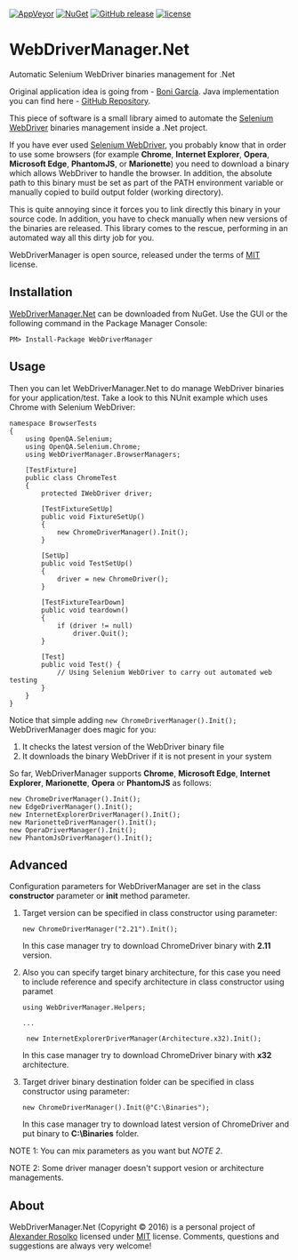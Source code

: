 [![AppVeyor](https://img.shields.io/appveyor/ci/rosolko/webdrivermanager-net.svg?maxAge=3600)](https://ci.appveyor.com/project/rosolko/webdrivermanager-net)
[![NuGet](https://img.shields.io/nuget/v/WebDriverManager.svg?maxAge=3600)](https://www.nuget.org/packages/WebDriverManager)
[![GitHub release](https://img.shields.io/github/release/rosolko/WebDriverManager.Net.svg?maxAge=3600)](https://github.com/rosolko/WebDriverManager.Net/releases/latest)
[![license](https://img.shields.io/github/license/rosolko/WebDriverManager.Net.svg?maxAge=3600)](https://github.com/rosolko/WebDriverManager.Net/blob/master/LICENSE)

# WebDriverManager.Net
Automatic Selenium WebDriver binaries management for .Net

Original application idea is going from - [Boni García].
Java implementation you can find here - [GitHub Repository].

This piece of software is a small library aimed to automate the [Selenium WebDriver] binaries management inside a .Net project.

If you have ever used [Selenium WebDriver], you probably know that in order to use some browsers (for example **Chrome**, **Internet Explorer**, **Opera**, **Microsoft Edge**, **PhantomJS**, or **Marionette**) you need to download a binary which allows WebDriver to handle the browser. 
In addition, the absolute path to this binary must be set as part of the PATH environment variable or manually copied to build output folder (working directory).

This is quite annoying since it forces you to link directly this binary in your source code. In addition, you have to check manually when new versions of the binaries are released. This library comes to the rescue, performing in an automated way all this dirty job for you.

WebDriverManager is open source, released under the terms of [MIT] license.

## Installation

[WebDriverManager.Net] can be downloaded from NuGet.
Use the GUI or the following command in the Package Manager Console:

    PM> Install-Package WebDriverManager

## Usage

Then you can let WebDriverManager.Net to do manage WebDriver binaries for your application/test. Take a look to this NUnit example which uses Chrome with Selenium WebDriver:

    namespace BrowserTests
    {
        using OpenQA.Selenium;
        using OpenQA.Selenium.Chrome;
        using WebDriverManager.BrowserManagers;

        [TestFixture]
        public class ChromeTest 
        {
            protected IWebDriver driver;

            [TestFixtureSetUp]
            public void FixtureSetUp() 
            {
                new ChromeDriverManager().Init();
            }

            [SetUp]
            public void TestSetUp() 
            {
                driver = new ChromeDriver();
            }

            [TestFixtureTearDown]
            public void teardown() 
            {
                if (driver != null)
                    driver.Quit();
            }

            [Test]
            public void Test() {
                // Using Selenium WebDriver to carry out automated web testing
            }
        }
    }

Notice that simple adding ``new ChromeDriverManager().Init();`` WebDriverManager does magic for you:

1. It checks the latest version of the WebDriver binary file
2. It downloads the binary WebDriver if it is not present in your system

So far, WebDriverManager supports **Chrome**, **Microsoft Edge**, **Internet Explorer**, **Marionette**, **Opera** or **PhantomJS**  as follows:

    new ChromeDriverManager().Init();
    new EdgeDriverManager().Init();
    new InternetExplorerDriverManager().Init();
    new MarionetteDriverManager().Init();
    new OperaDriverManager().Init();
    new PhantomJsDriverManager().Init();

## Advanced

Configuration parameters for WebDriverManager are set in the class **constructor** parameter or **init** method parameter.

1. Target version can be specified in class constructor using parameter:

    ``new ChromeDriverManager("2.21").Init();``

    In this case manager try to download ChromeDriver binary with **2.11** version.

2. Also you can specify target binary architecture, for this case you need to include reference and specify architecture in class constructor using paramet
 
    ``using WebDriverManager.Helpers;``

    ``...``

    `` new InternetExplorerDriverManager(Architecture.x32).Init();``

    In this case manager try to download ChromeDriver binary with **x32** architecture.

3. Target driver binary destination folder can be specified in class constructor using parameter:
    
    ``new ChromeDriverManager().Init(@"C:\Binaries");``

    In this case manager try to download latest version of ChromeDriver and put binary to **C:\Binaries** folder.

NOTE 1: You can mix parameters as you want but *NOTE 2*.

NOTE 2: Some driver manager doesn't support vesion or architecture managements.

## About

WebDriverManager.Net (Copyright &copy; 2016) is a personal project of [Alexander Rosolko] licensed under [MIT] license. 
Comments, questions and suggestions are always very welcome!

[Alexander Rosolko]: https://github.com/rosolko
[WebDriverManager.Net]: https://www.nuget.org/packages/WebDriverManager
[Boni García]: http://bonigarcia.github.io
[GitHub Repository]: https://github.com/bonigarcia/webdrivermanager
[Selenium Webdriver]: http://docs.seleniumhq.org/projects/webdriver
[MIT]: https://github.com/rosolko/WebDriverManager.Net/blob/master/LICENSE
